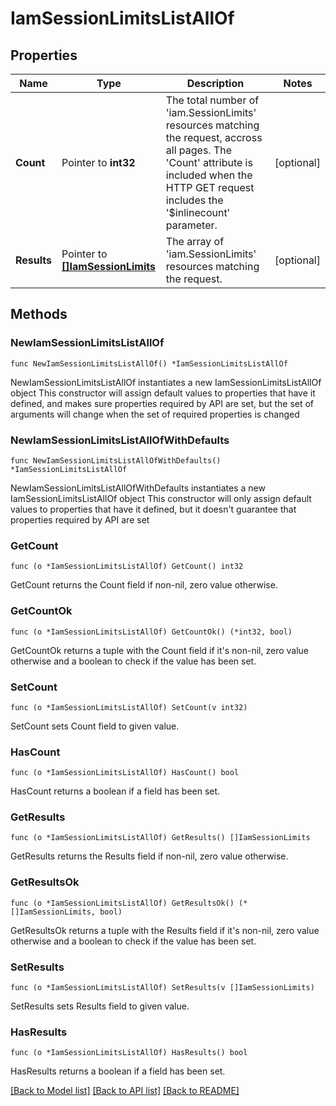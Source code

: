 # IamSessionLimitsListAllOf

## Properties

Name | Type | Description | Notes
------------ | ------------- | ------------- | -------------
**Count** | Pointer to **int32** | The total number of &#39;iam.SessionLimits&#39; resources matching the request, accross all pages. The &#39;Count&#39; attribute is included when the HTTP GET request includes the &#39;$inlinecount&#39; parameter. | [optional] 
**Results** | Pointer to [**[]IamSessionLimits**](iam.SessionLimits.md) | The array of &#39;iam.SessionLimits&#39; resources matching the request. | [optional] 

## Methods

### NewIamSessionLimitsListAllOf

`func NewIamSessionLimitsListAllOf() *IamSessionLimitsListAllOf`

NewIamSessionLimitsListAllOf instantiates a new IamSessionLimitsListAllOf object
This constructor will assign default values to properties that have it defined,
and makes sure properties required by API are set, but the set of arguments
will change when the set of required properties is changed

### NewIamSessionLimitsListAllOfWithDefaults

`func NewIamSessionLimitsListAllOfWithDefaults() *IamSessionLimitsListAllOf`

NewIamSessionLimitsListAllOfWithDefaults instantiates a new IamSessionLimitsListAllOf object
This constructor will only assign default values to properties that have it defined,
but it doesn't guarantee that properties required by API are set

### GetCount

`func (o *IamSessionLimitsListAllOf) GetCount() int32`

GetCount returns the Count field if non-nil, zero value otherwise.

### GetCountOk

`func (o *IamSessionLimitsListAllOf) GetCountOk() (*int32, bool)`

GetCountOk returns a tuple with the Count field if it's non-nil, zero value otherwise
and a boolean to check if the value has been set.

### SetCount

`func (o *IamSessionLimitsListAllOf) SetCount(v int32)`

SetCount sets Count field to given value.

### HasCount

`func (o *IamSessionLimitsListAllOf) HasCount() bool`

HasCount returns a boolean if a field has been set.

### GetResults

`func (o *IamSessionLimitsListAllOf) GetResults() []IamSessionLimits`

GetResults returns the Results field if non-nil, zero value otherwise.

### GetResultsOk

`func (o *IamSessionLimitsListAllOf) GetResultsOk() (*[]IamSessionLimits, bool)`

GetResultsOk returns a tuple with the Results field if it's non-nil, zero value otherwise
and a boolean to check if the value has been set.

### SetResults

`func (o *IamSessionLimitsListAllOf) SetResults(v []IamSessionLimits)`

SetResults sets Results field to given value.

### HasResults

`func (o *IamSessionLimitsListAllOf) HasResults() bool`

HasResults returns a boolean if a field has been set.


[[Back to Model list]](../README.md#documentation-for-models) [[Back to API list]](../README.md#documentation-for-api-endpoints) [[Back to README]](../README.md)


